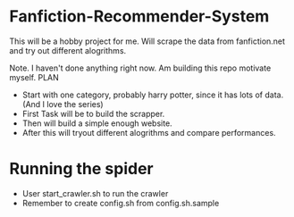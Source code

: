 # Fanfiction-Recommender-System
This will be a hobby project for me. Will scrape the data from fanfiction.net and try out different alogrithms.

Note. I haven't done anything right now. Am building this repo motivate myself. 
PLAN
* Start with one category, probably harry potter, since it has lots of data.(And I love the series)
* First Task will be to build the scrapper. 
* Then will build a simple enough website.
* After this will tryout different alogrithms and compare performances.


# Running the spider
* User start_crawler.sh to run the crawler
* Remember to create config.sh from config.sh.sample
